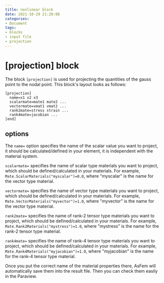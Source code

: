 ```yaml
---
title: nonlinear block
date: 2021-10-29 21:28:08
categories:
- Document
tags:
- blocks
- input file
- projection
---
```


# [projection] block
The block `[projection]` is used for projecting the quantities of the gauss point to the nodal point. This block's layout looks as follows:
```
[projection]
  name=x1 x2 x3
  scalarmate=mate1 mate2 ...
  vectormate=vmat1 vmat2 ...
  rank2mate=stress strain ...
  rank4mate=jacobian ...
[end]
```
## options
The `name=` option specifies the name of the scalar value you want to project, it should be calculated/defined in your element, it is independent with the material system.

`scalarmate=` specifies the name of scalar type materials you want to project, which should be defined/calculated in your materials. For example, `Mate.ScalarMaterials("myscalar")=0.0`, where "myscalar" is the name for the vector type material.

`vectormate=` specifies the name of vector type materials you want to project, which should be defined/calculated in your materials. For example, `Mate.VectorMaterials("myvector")=1.0`, where "myvector" is the name for the vector type material.

`rank2mate=` specifies the name of rank-2 tensor type materials you want to project, which should be defined/calculated in your materials. For example, `Mate.Rank2Materials("mystress")=1.0`, where "mystress" is the name for the rank-2 tensor type material.


`rank4mate=` specifies the name of rank-4 tensor type materials you want to project, which should be defined/calculated in your materials. For example, `Mate.Rank4Materials("myjacobian")=1.0`, where "myjacobian" is the name for the rank-4 tensor type material.


Once you put the correct name of the material properties there, AsFem will automatically save them into the result file. Then you can check them easily in the Paraview.
